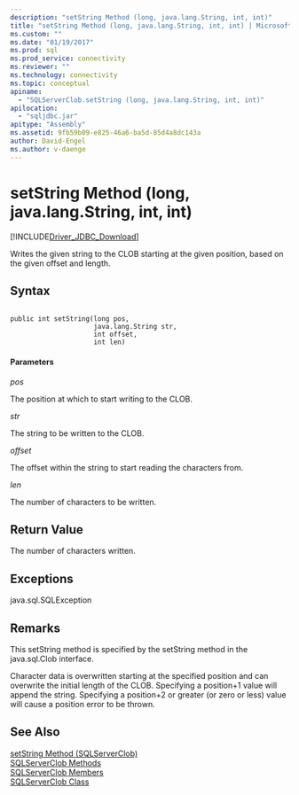 ```yaml
---
description: "setString Method (long, java.lang.String, int, int)"
title: "setString Method (long, java.lang.String, int, int) | Microsoft Docs"
ms.custom: ""
ms.date: "01/19/2017"
ms.prod: sql
ms.prod_service: connectivity
ms.reviewer: ""
ms.technology: connectivity
ms.topic: conceptual
apiname: 
  - "SQLServerClob.setString (long, java.lang.String, int, int)"
apilocation: 
  - "sqljdbc.jar"
apitype: "Assembly"
ms.assetid: 9fb59b09-e825-46a6-ba5d-85d4a8dc143a
author: David-Engel
ms.author: v-daenge
---
```

# setString Method (long, java.lang.String, int, int)
[!INCLUDE[Driver_JDBC_Download](../../../includes/driver_jdbc_download.md)]

  Writes the given string to the CLOB starting at the given position, based on the given offset and length.  
  
## Syntax  
  
```  
  
public int setString(long pos,  
                     java.lang.String str,  
                     int offset,  
                     int len)  
```  
  
#### Parameters  
 *pos*  
  
 The position at which to start writing to the CLOB.  
  
 *str*  
  
 The string to be written to the CLOB.  
  
 *offset*  
  
 The offset within the string to start reading the characters from.  
  
 *len*  
  
 The number of characters to be written.  
  
## Return Value  
 The number of characters written.  
  
## Exceptions  
 java.sql.SQLException  
  
## Remarks  
 This setString method is specified by the setString method in the java.sql.Clob interface.  
  
 Character data is overwritten starting at the specified position and can overwrite the initial length of the CLOB. Specifying a position+1 value will append the string. Specifying a position+2 or greater (or zero or less) value will cause a position error to be thrown.  
  
## See Also  
 [setString Method &#40;SQLServerClob&#41;](../../../connect/jdbc/reference/setstring-method-sqlserverclob.md)   
 [SQLServerClob Methods](../../../connect/jdbc/reference/sqlserverclob-methods.md)   
 [SQLServerClob Members](../../../connect/jdbc/reference/sqlserverclob-members.md)   
 [SQLServerClob Class](../../../connect/jdbc/reference/sqlserverclob-class.md)  
  
  
